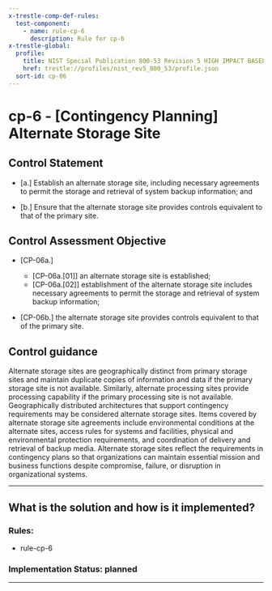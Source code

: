 ```yaml
---
x-trestle-comp-def-rules:
  test-component:
    - name: rule-cp-6
      description: Rule for cp-6
x-trestle-global:
  profile:
    title: NIST Special Publication 800-53 Revision 5 HIGH IMPACT BASELINE
    href: trestle://profiles/nist_rev5_800_53/profile.json
  sort-id: cp-06
---
```


# cp-6 - \[Contingency Planning\] Alternate Storage Site

## Control Statement

- \[a.\] Establish an alternate storage site, including necessary agreements to permit the storage and retrieval of system backup information; and

- \[b.\] Ensure that the alternate storage site provides controls equivalent to that of the primary site.

## Control Assessment Objective

- \[CP-06a.\]

  - \[CP-06a.[01]\] an alternate storage site is established;
  - \[CP-06a.[02]\] establishment of the alternate storage site includes necessary agreements to permit the storage and retrieval of system backup information;

- \[CP-06b.\] the alternate storage site provides controls equivalent to that of the primary site.

## Control guidance

Alternate storage sites are geographically distinct from primary storage sites and maintain duplicate copies of information and data if the primary storage site is not available. Similarly, alternate processing sites provide processing capability if the primary processing site is not available. Geographically distributed architectures that support contingency requirements may be considered alternate storage sites. Items covered by alternate storage site agreements include environmental conditions at the alternate sites, access rules for systems and facilities, physical and environmental protection requirements, and coordination of delivery and retrieval of backup media. Alternate storage sites reflect the requirements in contingency plans so that organizations can maintain essential mission and business functions despite compromise, failure, or disruption in organizational systems.

______________________________________________________________________

## What is the solution and how is it implemented?

<!-- For implementation status enter one of: implemented, partial, planned, alternative, not-applicable -->

<!-- Note that the list of rules under ### Rules: is read-only and changes will not be captured after assembly to JSON -->

<!-- Add control implementation description here for control: cp-6 -->

### Rules:

  - rule-cp-6

### Implementation Status: planned

______________________________________________________________________

